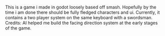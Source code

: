 This is a game i made in godot loosely based off smash. Hopefully by the time i am done there should be fully fledged characters and ui. Currently, it contains a two player
system on the same keyboard with a swordsman. 
Credits: AI helped me build the facing direction system at the early stages of the game.

